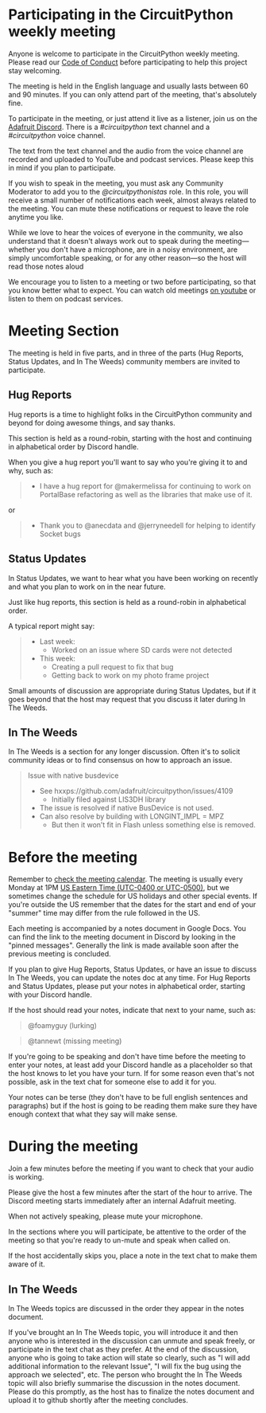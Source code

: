 # Participating in the CircuitPython weekly meeting

Anyone is welcome to participate in the CircuitPython weekly meeting. Please
read our [Code of Conduct](https://github.com/adafruit-circuitpython-weekly-meeting/blob/master/CODE_OF_CONDUCT.md)
before participating to help this project stay welcoming.

The meeting is held in the English language and usually lasts between 60 and 90
minutes.  If you can only attend part of the meeting, that's absolutely fine.

To participate in the meeting, or just attend it live as a listener, join us on
the [Adafruit Discord](https://adafru.it/discord). There is a _#circuitpython_
text channel and a _#circuitpython_ voice channel.

The text from the text channel and the audio from the voice channel are
recorded and uploaded to YouTube and podcast services. Please keep this in
mind if you plan to participate.

If you wish to speak in the meeting, you must ask any Community Moderator to add you to the
_@circuitpythonistas_ role. In this role, you will receive a small number of
notifications each week, almost always related to the meeting. You can mute
these notifications or request to leave the role anytime you like.

While we love to hear the voices of everyone in the community, we also
understand that it doesn't always work out to speak during the
meeting—whether you don't have a microphone, are in a noisy environment, are
simply uncomfortable speaking, or for any other reason—so the host will
read those notes aloud 

We encourage you to listen to a meeting or two before participating, so that
you know better what to expect. You can watch old meetings [on youtube](https://www.youtube.com/watch?v=lvo-seDO4yk&list=PLjF7R1fz_OOUvw7tMv45xjWp0ht8yNgg0)
or listen to them on podcast services. 

# Meeting Section

The meeting is held in five parts, and in three of the parts (Hug Reports,
Status Updates, and In The Weeds) community members are invited to participate.

## Hug Reports

Hug reports is a time to highlight folks in the CircuitPython community and beyond for doing awesome things, and say thanks.

This section is held as a round-robin, starting with the host and continuing in alphabetical order by Discord handle.

When you give a hug report you'll want to say who you're giving it to and why, such as:

> * I have a hug report for @makermelissa for continuing to work on PortalBase refactoring as well as the libraries that make use of it.

or

> * Thank you to @anecdata and @jerryneedell for helping to identify Socket bugs

## Status Updates

In Status Updates, we want to hear what you have been working on recently and what you plan to work on in the near future.

Just like hug reports, this section is held as a round-robin in alphabetical order.

A typical report might say:

> * Last week:
>   * Worked on an issue where SD cards were not detected
> * This week:
>   * Creating a pull request to fix that bug
>   * Getting back to work on my photo frame project

Small amounts of discussion are appropriate during Status Updates, but if it goes beyond that the host may request that you
discuss it later during In The Weeds.

## In The Weeds

In The Weeds is a section for any longer discussion. Often it's to solicit
community ideas or to find consensus on how to approach an issue. 

> Issue with native busdevice
>
> * See hxxps://github.com/adafruit/circuitpython/issues/4109
>   * Initially filed against LIS3DH library
> * The issue is resolved if native BusDevice is not used.
> * Can also resolve by building with LONGINT_IMPL = MPZ
>   * But then it won’t fit in Flash unless something else is removed.



# Before the meeting

Remember to [check the meeting calendar](https://open-web-calendar.herokuapp.com/calendar.html?url=https%3A%2F%2Fraw.githubusercontent.com%2Fadafruit%2Fadafruit-circuitpython-weekly-meeting%2Fmaster%2Fmeeting.ical&title=CicuitPython%20Weekly%20Meeting%20Schedule&tab=agenda&tabs=month&tabs=agenda).
The meeting is usually every Monday at 1PM [US Eastern Time (UTC-0400 or UTC-0500)](https://en.wikipedia.org/wiki/Eastern_Time_Zone),
but we sometimes change the schedule for US holidays and other special events.
If you're outside the US remember that the dates for the start and end of your
"summer" time may differ from the rule followed in the US.

Each meeting is accompanied by a notes document in Google Docs. You can find
the link to the meeting document in Discord by looking in the "pinned
messages". Generally the link is made available soon after the previous
meeting is concluded.

If you plan to give Hug Reports, Status Updates, or have an issue to discuss In
The Weeds, you can update the notes doc at any time. For Hug Reports and
Status Updates, please put your notes in alphabetical order, starting with your
Discord handle.

If the host should read your notes, indicate that next to your name, such as:

> @foamyguy (lurking)

> @tannewt (missing meeting)

If you're going to be speaking and don't have time before the meeting to enter
your notes, at least add your Discord handle as a placeholder so that the
host knows to let you have your turn. If for some reason even that's not
possible, ask in the text chat for someone else to add it for you.

Your notes can be terse (they don't have to be full english sentences and
paragraphs) but if the host is going to be reading them make sure they
have enough context that what they say will make sense.

# During the meeting

Join a few minutes before the meeting if you want to check that your audio is working.

Please give the host a few minutes after the start of the hour to arrive.
The Discord meeting starts immediately after an internal Adafruit meeting.

When not actively speaking, please mute your microphone.

In the sections where you will participate, be attentive to the order of the
meeting so that you're ready to un-mute and speak when called on.

If the host accidentally skips you, place a note in the text chat to make
them aware of it.

## In The Weeds

In The Weeds topics are discussed in the order they appear in the notes document.

If you've brought an In The Weeds topic, you will introduce it and then anyone
who is interested in the discussion can unmute and speak freely, or participate
in the text chat as they prefer. At the end of the discussion, anyone who is
going to take action will state so clearly, such as "I will add additional
information to the relevant Issue", "I will fix the bug using the approach we
selected", etc. The person who brought the In The Weeds topic will also
briefly summarise the discussion in the notes document. Please do this
promptly, as the host has to finalize the notes document and upload it to
github shortly after the meeting concludes.
